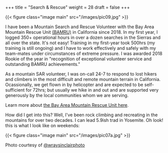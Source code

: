 +++
title = "Search & Rescue"
weight = 28
draft = false
+++

{{< figure class="image main" src="/images/pic09.jpg" >}}

I have been a Mountain Search and Rescue Volunteer with the Bay Area Mountain Rescue Unit [(BAMRU)](http://www.bamru.org) in California since 2018. In my first year, I logged 350+ operational hours in over a dozen searches in the Sierras and all over the state. It's not easy! Training in my first-year took 500hrs (my training is still ongoing) and I have to work effectively and safely with my team-mates under circumstances of extreme pressure. I was awarded 2018 Rookie of the year in "recognition of exceptional volunteer service and outstanding BAMRU achievements."

As a mountain SAR volunteer, I was on-call 24-7 to respond to lost hikers and climbers in the most difficult and remote mountain terrain in California. Ocassionally, we get flown in by helicopter and are expected to be self-sufficient for 72hrs; but usually we hike in and out and are supported very generously by the local communities whom we are serving.

Learn more about [the Bay Area Mountain Rescue Unit here](http://www.bamru.org). 

How did I get into this? Well, I've been rock climbing and recreating in the mountains for over two decades. I can lead 5.9ish trad in Yosemite. Oh look! this is what I look like on weekends:

{{< figure class="image main" src="/images/pic07a.jpg" >}}

Photo courtesy of [@wraysinclairphoto](www.wraysinclair.com)